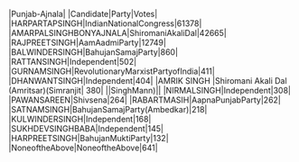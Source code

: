  
|Punjab-Ajnala|
|Candidate|Party|Votes|
|HARPARTAPSINGH|IndianNationalCongress|61378|
|AMARPALSINGHBONYAJNALA|ShiromaniAkaliDal|42665|
|RAJPREETSINGH|AamAadmiParty|12749|
|BALWINDERSINGH|BahujanSamajParty|860|
|RATTANSINGH|Independent|502|
|GURNAMSINGH|RevolutionaryMarxistPartyofIndia|411|
|DHANWANTSINGH|Independent|404|
|AMRIK SINGH              |Shiromani Akali Dal (Amritsar)(Simranjit|  380|
||SinghMann)||
|NIRMALSINGH|Independent|308|
|PAWANSAREEN|Shivsena|264|
|RABARTMASIH|AapnaPunjabParty|262|
|SATNAMSINGH|BahujanSamajParty(Ambedkar)|218|
|KULWINDERSINGH|Independent|168|
|SUKHDEVSINGHBABA|Independent|145|
|HARPREETSINGH|BahujanMuktiParty|132|
|NoneoftheAbove|NoneoftheAbove|641|
